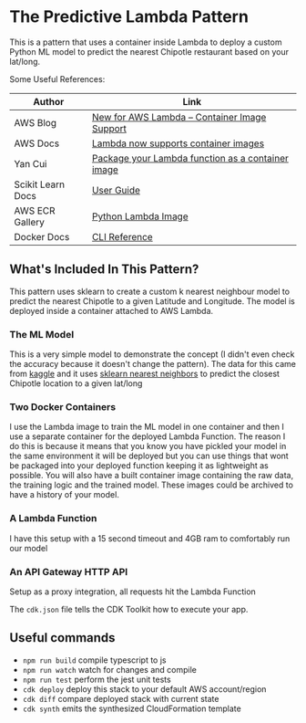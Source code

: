 # The Predictive Lambda Pattern

This is a pattern that uses a container inside Lambda to deploy a custom Python ML model to predict the nearest Chipotle restaurant based on your lat/long.

Some Useful References:

| Author        | Link           |
| ------------- | ------------- |
| AWS Blog | [New for AWS Lambda – Container Image Support](https://aws.amazon.com/blogs/aws/new-for-aws-lambda-container-image-support/) |
| AWS Docs | [Lambda now supports container images](https://aws.amazon.com/about-aws/whats-new/2020/12/aws-lambda-now-supports-container-images-as-a-packaging-format/) |
| Yan Cui | [Package your Lambda function as a container image](https://lumigo.io/blog/package-your-lambda-function-as-a-container-image/) |
| Scikit Learn Docs | [User Guide](https://scikit-learn.org/stable/user_guide.html) |
| AWS ECR Gallery | [Python Lambda Image](https://gallery.ecr.aws/lambda/python) |
| Docker Docs | [CLI Reference](https://docs.docker.com/reference/) |

## What's Included In This Pattern?
This pattern uses sklearn to create a custom k nearest neighbour model to predict the nearest Chipotle to a given Latitude and Longitude. The model is deployed inside a container attached to AWS Lambda.

### The ML Model
This is a very simple model to demonstrate the concept (I didn't even check the accuracy because it doesn't change the pattern). The data for this came from [kaggle](https://www.kaggle.com/jeffreybraun/chipotle-locations) and it uses [sklearn nearest neighbors](https://scikit-learn.org/stable/modules/neighbors.html) to predict the closest Chipotle location to a given lat/long

### Two Docker Containers
I use the Lambda image to train the ML model in one container and then I use a separate container for the deployed Lambda Function. The reason I do this is because it means that you know you have pickled your model in the same environment it will be deployed but you can use things that wont be packaged into your deployed function keeping it as lightweight as possible. You will also have a built container image containing the raw data, the training logic and the trained model. These images could be archived to have a history of your model.

### A Lambda Function
I have this setup with a 15 second timeout and 4GB ram to comfortably run our model

### An API Gateway HTTP API
Setup as a proxy integration, all requests hit the Lambda Function

The `cdk.json` file tells the CDK Toolkit how to execute your app.

## Useful commands

 * `npm run build`   compile typescript to js
 * `npm run watch`   watch for changes and compile
 * `npm run test`    perform the jest unit tests
 * `cdk deploy`      deploy this stack to your default AWS account/region
 * `cdk diff`        compare deployed stack with current state
 * `cdk synth`       emits the synthesized CloudFormation template
